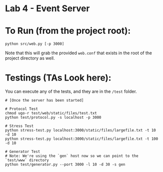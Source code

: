 Lab 4 - Event Server
====================

# To Run (from the project root):

```
python src/web.py [-p 3000]
```

Note that this will grab the provided `web.conf` that exists in the root of the project directory as well.


# Testings (TAs Look here):

You can execute any of the tests, and they are in the `/test` folder.

```
# [Once the server has been started]

# Protocol Test
chmod ugo-r test/web/static/files/test.txt
python test/protocol.py -s localhost -p 3000

# Stress Test
python stress-test.py localhost:3000/static/files/largefile.txt -t 10 -d 10
python stress-test.py localhost:3000/static/files/largefile.txt -t 100 -d 10

# Generator Test
# Note: We're using the `gen` host now so we can point to the `test/www` directory
python test/generator.py --port 3000 -l 10 -d 30 -s gen
```
